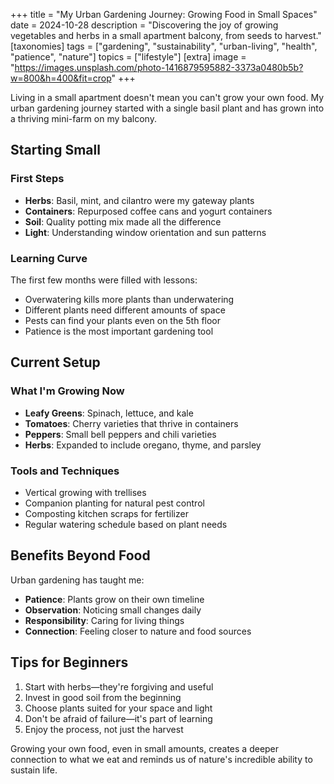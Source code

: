 +++
title = "My Urban Gardening Journey: Growing Food in Small Spaces"
date = 2024-10-28
description = "Discovering the joy of growing vegetables and herbs in a small apartment balcony, from seeds to harvest."
[taxonomies]
tags = ["gardening", "sustainability", "urban-living", "health", "patience", "nature"]
topics = ["lifestyle"]
[extra]
image = "https://images.unsplash.com/photo-1416879595882-3373a0480b5b?w=800&h=400&fit=crop"
+++

Living in a small apartment doesn't mean you can't grow your own food. My urban gardening journey started with a single basil plant and has grown into a thriving mini-farm on my balcony.

## Starting Small

### First Steps
- **Herbs**: Basil, mint, and cilantro were my gateway plants
- **Containers**: Repurposed coffee cans and yogurt containers
- **Soil**: Quality potting mix made all the difference
- **Light**: Understanding window orientation and sun patterns

### Learning Curve
The first few months were filled with lessons:
- Overwatering kills more plants than underwatering
- Different plants need different amounts of space
- Pests can find your plants even on the 5th floor
- Patience is the most important gardening tool

## Current Setup

### What I'm Growing Now
- **Leafy Greens**: Spinach, lettuce, and kale
- **Tomatoes**: Cherry varieties that thrive in containers
- **Peppers**: Small bell peppers and chili varieties
- **Herbs**: Expanded to include oregano, thyme, and parsley

### Tools and Techniques
- Vertical growing with trellises
- Companion planting for natural pest control
- Composting kitchen scraps for fertilizer
- Regular watering schedule based on plant needs

## Benefits Beyond Food

Urban gardening has taught me:
- **Patience**: Plants grow on their own timeline
- **Observation**: Noticing small changes daily
- **Responsibility**: Caring for living things
- **Connection**: Feeling closer to nature and food sources

## Tips for Beginners

1. Start with herbs—they're forgiving and useful
2. Invest in good soil from the beginning
3. Choose plants suited for your space and light
4. Don't be afraid of failure—it's part of learning
5. Enjoy the process, not just the harvest

Growing your own food, even in small amounts, creates a deeper connection to what we eat and reminds us of nature's incredible ability to sustain life.
